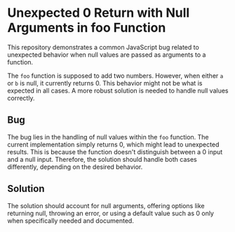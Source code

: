 # Unexpected 0 Return with Null Arguments in foo Function

This repository demonstrates a common JavaScript bug related to unexpected behavior when null values are passed as arguments to a function.

The `foo` function is supposed to add two numbers. However, when either `a` or `b` is null, it currently returns 0. This behavior might not be what is expected in all cases.  A more robust solution is needed to handle null values correctly.

## Bug

The bug lies in the handling of null values within the `foo` function.  The current implementation simply returns 0, which might lead to unexpected results. This is because the function doesn't distinguish between a 0 input and a null input. Therefore, the solution should handle both cases differently, depending on the desired behavior.

## Solution

The solution should account for null arguments, offering options like returning null, throwing an error, or using a default value such as 0 only when specifically needed and documented.